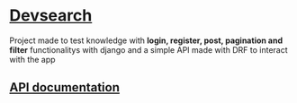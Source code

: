 <h1><a href="https://developersearch-project.herokuapp.com/">Devsearch</a></h1>

<p>Project made to test knowledge with <strong>login, register, post, pagination and filter</strong> functionalitys with django and a simple API made with DRF to interact with the app<p>

  
<h2><a href="https://developersearch-project.herokuapp.com/api/schema/redoc/">API documentation</a></h2>
